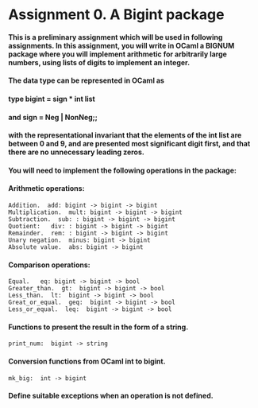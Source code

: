 # Assignment 0. A Bigint package
#### This is a preliminary assignment which will be used in following assignments.  In this assignment, you will write in OCaml a BIGNUM package  where you will implement arithmetic for arbitrarily large numbers, using lists of digits to implement an integer.



#### The data type can be represented in OCaml as

#### type bigint = sign * int list

#### and sign = Neg | NonNeg;;

#### with the representational invariant that the elements of the int list are between 0 and 9, and are presented most significant digit first, and that there are no unnecessary leading zeros.

#### You will need to implement the following operations in the package:

#### Arithmetic operations:
```
Addition.  add: bigint -> bigint -> bigint
Multiplication.  mult: bigint -> bigint -> bigint
Subtraction.  sub: : bigint -> bigint -> bigint
Quotient:   div: : bigint -> bigint -> bigint
Remainder.  rem: : bigint -> bigint -> bigint 
Unary negation.  minus: bigint -> bigint
Absolute value.  abs: bigint -> bigint
```

#### Comparison operations: 
```
Equal.   eq: bigint -> bigint -> bool
Greater_than.  gt:  bigint -> bigint -> bool
Less_than.  lt:  bigint -> bigint -> bool
Great_or_equal.  geq:  bigint -> bigint -> bool
Less_or_equal.  leq:  bigint -> bigint -> bool
```

#### Functions to present the result in the form of a string. 
```
print_num:  bigint -> string
```
#### Conversion functions from OCaml int to bigint.
```
mk_big:  int -> bigint
```
#### Define suitable exceptions when an operation is not defined.

